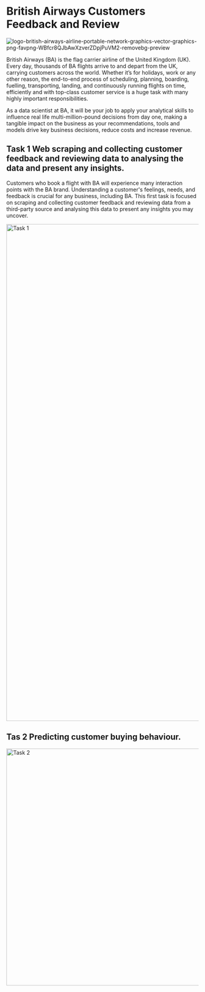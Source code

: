 # British Airways Customers Feedback and Review
![logo-british-airways-airline-portable-network-graphics-vector-graphics-png-favpng-WBfcr8QJbAwXzverZDpjPuVM2-removebg-preview](https://github.com/tinashdj/British-Airways-Data-Science/assets/110084624/0c5eeea8-cf07-4f5c-8da4-c03b0743762e)

British Airways (BA) is the flag carrier airline of the United Kingdom (UK). Every day, thousands of BA flights arrive to and depart from the UK, carrying customers across the world. Whether it’s for holidays, work or any other reason, the end-to-end process of scheduling, planning, boarding, fuelling, transporting, landing, and continuously running flights on time, efficiently and with top-class customer service is a huge task with many highly important responsibilities.

As a data scientist at BA, it will be your job to apply your analytical skills to influence real life multi-million-pound decisions from day one, making a tangible impact on the business as your recommendations, tools and models drive key business decisions, reduce costs and increase revenue.

## Task 1 Web scraping and collecting customer feedback and reviewing data to analysing the data and present any insights.
Customers who book a flight with BA will experience many interaction points with the BA brand. Understanding a customer's feelings, needs, and feedback is crucial for any business, including BA.
This first task is focused on scraping and collecting customer feedback and reviewing data from a third-party source and analysing this data to present any insights you may uncover.

<img width="1300" alt="Task 1" src="https://github.com/tinashdj/British-Airways-Data-Science/assets/110084624/de8ee1b1-a71a-41c2-b809-1b73aaf93b81">


## Tas 2 Predicting customer buying behaviour.
<img width="620" alt="Task 2" src="https://github.com/tinashdj/British-Airways-Data-Science/assets/110084624/568012a6-5c53-46a6-94ca-f759533cfb4c">
